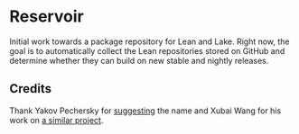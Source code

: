 # Reservoir

Initial work towards a package repository for Lean and Lake. Right now, the goal is to automatically collect the Lean repositories stored on GitHub and determine whether they can build on new stable and nightly releases.

## Credits

Thank Yakov Pechersky for [suggesting](https://leanprover.zulipchat.com/#narrow/stream/270676-lean4/topic/.5BRFC.5D.20package.2Elean.20rename/near/254941424) the name and Xubai Wang for his work on [a similar project](https://github.com/xubaiw/Reservoir.lean).
